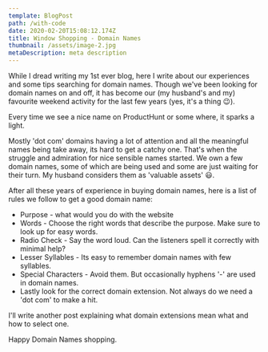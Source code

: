 ```yaml
---
template: BlogPost
path: /with-code
date: 2020-02-20T15:08:12.174Z
title: Window Shopping - Domain Names
thumbnail: /assets/image-2.jpg
metaDescription: meta description
---
```

While I dread writing my 1st ever blog, here I write about our experiences and some tips searching for domain names. Though we've been looking for domain names on and off, it has become our (my husband's and my) favourite weekend activity for the last few years (yes, it's a thing 😉).

Every time we see a nice name on ProductHunt or some where, it sparks a light. 

Mostly 'dot com' domains having a lot of attention and all the meaningful names being take away, its hard to get a catchy one. That's when the struggle and admiration for nice sensible names started. We own a few domain names, some of which are being used and some are just waiting for their turn. My husband considers them as 'valuable assets' 😃.

After all these years of experience in buying domain names, here is a list of rules we follow to get a good domain name:

* Purpose - what would you do with the website
* Words - Choose the right words that describe the purpose. Make sure to look up for easy words.
* Radio Check - Say the word loud. Can the listeners spell it correctly with minimal help?
* Lesser Syllables - Its easy to remember domain names with few syllables.
* Special Characters - Avoid them. But occasionally hyphens '-' are used in domain names.
* Lastly look for the correct domain extension. Not always do we need a 'dot com' to make a hit.

I'll write another post explaining what domain extensions mean what and how to select one.

Happy Domain Names shopping.
